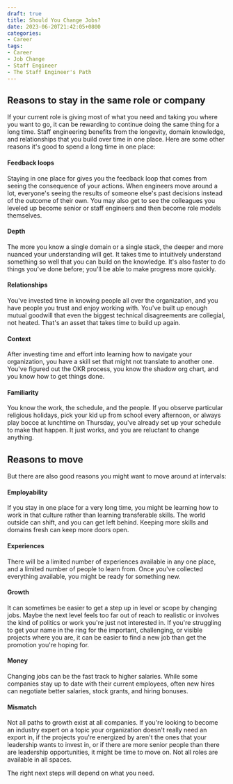 ```yaml
---
draft: true
title: Should You Change Jobs?
date: 2023-06-20T21:42:05+0800
categories:
- Career
tags: 
- Career
- Job Change
- Staff Engineer
- The Staff Engineer's Path
---
```


## Reasons to stay in the same role or company

If your current role is giving most of what you need and taking you where you want to go,
it can be rewarding to continue doing the same thing for a long time. Staff engineering benefits
from the longevity, domain knowledge, and relationships that you build over time in one place.
Here are some other reasons it's good to spend a long time in one place:

#### Feedback loops

Staying in one place for gives you the feedback loop that comes from seeing the consequence of your actions.
When engineers move around a lot, everyone's seeing the results of someone else's past decisions instead of the outcome
of their own.
You may also get to see the colleagues you leveled up become senior or staff engineers and then become role models
themselves.

#### Depth

The more you know a single domain or a single stack, the deeper and more nuanced your understanding will get.
It takes time to intuitively understand something so well that you can build on the knowledge. It's also faster to do
things you've done before; you'll be able to make progress more quickly.

#### Relationships

You've invested time in knowing people all over the organization, and you have people you trust and enjoy working with.
You've built up enough mutual goodwill that even the biggest technical disagreements are collegial, not heated.
That's an asset that takes time to build up again.

#### Context

After investing time and effort into learning how to navigate your organization, you have a skill set that might not
translate to another one. You've figured out the OKR process, you know the shadow org chart, and you know how to get
things done.

#### Familiarity

You know the work, the schedule, and the people. If you observe particular religious holidays, pick your kid up from
school every afternoon, or always play bocce at lunchtime on Thursday, you've already set up your schedule to make
that happen. It just works, and you are reluctant to change anything.

## Reasons to move

But there are also good reasons you might want to move around at intervals:

#### Employability

If you stay in one place for a very long time, you might be learning how to work in that culture rather than learning
transferable skills. The world outside can shift, and you can get left behind. Keeping more skills and domains fresh can
keep more doors open.

#### Experiences

There will be a limited number of experiences available in any one place, and a limited number of people to learn from.
Once you've collected everything available, you might be ready for something new.

#### Growth

It can sometimes be easier to get a step up in level or scope by changing jobs. Maybe the next level feels too far out
of reach to realistic or involves the kind of politics or work you're just not interested in. If you're struggling to
get your name in the ring for the important, challenging, or visible projects where you are, it can be easier to find
a new job than get the promotion you're hoping for.

#### Money

Changing jobs can be the fast track to higher salaries. While some companies stay up to date with their current
employees, often new hires can negotiate better salaries, stock grants, and hiring bonuses.

#### Mismatch

Not all paths to growth exist at all companies. If you're looking to become an industry expert on a topic your
organization doesn't really need an export in, if the projects you're energized by aren't the ones that your leadership
wants to invest in, or if there are more senior people than there are leadership opportunities, it might be time to
move on. Not all roles are available in all spaces.

The right next steps will depend on what you need. 


